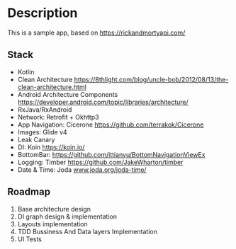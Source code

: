 # Description

This is a sample app, based on https://rickandmortyapi.com/

## Stack
* Kotlin
* Clean Architecture https://8thlight.com/blog/uncle-bob/2012/08/13/the-clean-architecture.html
* Android Architecture Components https://developer.android.com/topic/libraries/architecture/
* RxJava/RxAndroid
* Network: Retrofit + Okhttp3
* App Navigation: Cicerone https://github.com/terrakok/Cicerone
* Images: Glide v4
* Leak Canary
* DI: Koin https://koin.io/
* BottomBar: https://github.com/ittianyu/BottomNavigationViewEx
* Logging: Timber https://github.com/JakeWharton/timber
* Date & Time: Joda www.joda.org/joda-time/

## Roadmap

1. Base architecture design
2. DI graph design & implementation
3. Layouts implementation
4. TDD Bussiness And Data layers Implementation
5. UI Tests
